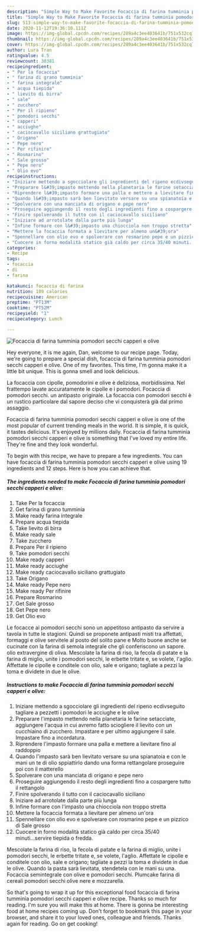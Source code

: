 ```yaml
---
description: "Simple Way to Make Favorite Focaccia di farina tumminia pomodori secchi capperi e olive"
title: "Simple Way to Make Favorite Focaccia di farina tumminia pomodori secchi capperi e olive"
slug: 513-simple-way-to-make-favorite-focaccia-di-farina-tumminia-pomodori-secchi-capperi-e-olive
date: 2020-11-12T19:36:10.111Z
image: https://img-global.cpcdn.com/recipes/289a4c3ee403641b/751x532cq70/focaccia-di-farina-tumminia-pomodori-secchi-capperi-e-olive-recipe-main-photo.jpg
thumbnail: https://img-global.cpcdn.com/recipes/289a4c3ee403641b/751x532cq70/focaccia-di-farina-tumminia-pomodori-secchi-capperi-e-olive-recipe-main-photo.jpg
cover: https://img-global.cpcdn.com/recipes/289a4c3ee403641b/751x532cq70/focaccia-di-farina-tumminia-pomodori-secchi-capperi-e-olive-recipe-main-photo.jpg
author: Lura Tran
ratingvalue: 4.5
reviewcount: 30381
recipeingredient:
- " Per la focaccia"
- " farina di grano tumminia"
- " farina integrale"
- " acqua tiepida"
- " lievito di birra"
- " sale"
- " zucchero"
- " Per il ripieno"
- " pomodori secchi"
- " capperi"
- " acciughe"
- " caciocavallo siciliano grattugiato"
- " Origano"
- " Pepe nero"
- " Per rifinire"
- " Rosmarino"
- " Sale grosso"
- " Pepe nero"
- " Olio evo"
recipeinstructions:
- "Iniziare mettendo a sgocciolare gli ingredienti del ripeno ecdivseguito tagliare a pezzetti i pomodori le acciughe e le olive"
- "Preparare l&#39;impasto mettendo nella planetaria le farine setacciate, aggiungere l&#39;acqua in cui avremo fatto sciogliere il lievito con un cucchiaino di zucchero. Impastare e per ultimo aggiungere il sale. Impastare fino a incordatura."
- "Riprendere l&#39;impasto formare una palla e mettere a lievitare fino al raddoppio"
- "Quando l&#39;impasto sarà ben lievitato versare su una spianatoia e con le mani un te di olio sppiattirlo dando una forma rettangolare proseguire poi con il matterello"
- "Spolverare con una manciata di origano e pepe nero"
- "Proseguire aggiungendo il resto degli ingredienti fino a cospargere tutto il rettangolo"
- "Finire spolverando il tutto con il caciocavallo siciliano"
- "Iniziare ad arrotolate dalla parte più lunga"
- "Infine formare con l&#39;impasto una chiocciola non troppo stretta"
- "Mettere la focaccia formata a lievitare per almeno un&#39;ora"
- "Spennellare con olio evo e spolverare con rosmarino pepe e un pizzico di Sale grosso"
- "Cuocere in forno modalità statico già caldo per circa 35/40 minuti...servire tiepida o fredda."
categories:
- Recipe
tags:
- focaccia
- di
- farina

katakunci: focaccia di farina 
nutrition: 109 calories
recipecuisine: American
preptime: "PT13M"
cooktime: "PT52M"
recipeyield: "1"
recipecategory: Lunch

---
```



![Focaccia di farina tumminia pomodori secchi capperi e olive](https://img-global.cpcdn.com/recipes/289a4c3ee403641b/751x532cq70/focaccia-di-farina-tumminia-pomodori-secchi-capperi-e-olive-recipe-main-photo.jpg)

Hey everyone, it is me again, Dan, welcome to our recipe page. Today, we're going to prepare a special dish, focaccia di farina tumminia pomodori secchi capperi e olive. One of my favorites. This time, I'm gonna make it a little bit unique. This is gonna smell and look delicious.

La focaccia con cipolle, pomodorini e olive è deliziosa, morbidissima. Nel frattempo lavate accuratamente le cipolle e i pomodori. Focaccia di pomodori secchi. un antipasto originale. La focaccia con pomodori secchi è un rustico particolare dal sapore deciso che vi conquisterà già dal primo assaggio.

Focaccia di farina tumminia pomodori secchi capperi e olive is one of the most popular of current trending meals in the world. It is simple, it is quick, it tastes delicious. It's enjoyed by millions daily. Focaccia di farina tumminia pomodori secchi capperi e olive is something that I've loved my entire life. They're fine and they look wonderful.


To begin with this recipe, we have to prepare a few ingredients. You can have focaccia di farina tumminia pomodori secchi capperi e olive using 19 ingredients and 12 steps. Here is how you can achieve that.

<!--inarticleads1-->

##### The ingredients needed to make Focaccia di farina tumminia pomodori secchi capperi e olive:

1. Take  Per la focaccia
1. Get  farina di grano tumminia
1. Make ready  farina integrale
1. Prepare  acqua tiepida
1. Take  lievito di birra
1. Make ready  sale
1. Take  zucchero
1. Prepare  Per il ripieno
1. Take  pomodori secchi
1. Make ready  capperi
1. Make ready  acciughe
1. Make ready  caciocavallo siciliano grattugiato
1. Take  Origano
1. Make ready  Pepe nero
1. Make ready  Per rifinire
1. Prepare  Rosmarino
1. Get  Sale grosso
1. Get  Pepe nero
1. Get  Olio evo


Le focacce ai pomodori secchi sono un appetitoso antipasto da servire a tavola in tutte le stagioni. Quindi se proponete antipasti misti tra affettati, formaggi e olive servitele al posto del solito pane e Molto buone anche se cucinate con la farina di semola integrale che gli conferiscono un sapore. olio extravergine di oliva. Mescolate la farina di riso, la fecola di patate e la farina di miglio, unite i pomodori secchi, le erbette tritate e, se volete, l&#39;aglio. Affettate le cipolle e conditele con olio, sale e origano; tagliate a pezzi la toma e dividete in due le olive. 

<!--inarticleads2-->

##### Instructions to make Focaccia di farina tumminia pomodori secchi capperi e olive:

1. Iniziare mettendo a sgocciolare gli ingredienti del ripeno ecdivseguito tagliare a pezzetti i pomodori le acciughe e le olive
1. Preparare l&#39;impasto mettendo nella planetaria le farine setacciate, aggiungere l&#39;acqua in cui avremo fatto sciogliere il lievito con un cucchiaino di zucchero. Impastare e per ultimo aggiungere il sale. Impastare fino a incordatura.
1. Riprendere l&#39;impasto formare una palla e mettere a lievitare fino al raddoppio
1. Quando l&#39;impasto sarà ben lievitato versare su una spianatoia e con le mani un te di olio sppiattirlo dando una forma rettangolare proseguire poi con il matterello
1. Spolverare con una manciata di origano e pepe nero
1. Proseguire aggiungendo il resto degli ingredienti fino a cospargere tutto il rettangolo
1. Finire spolverando il tutto con il caciocavallo siciliano
1. Iniziare ad arrotolate dalla parte più lunga
1. Infine formare con l&#39;impasto una chiocciola non troppo stretta
1. Mettere la focaccia formata a lievitare per almeno un&#39;ora
1. Spennellare con olio evo e spolverare con rosmarino pepe e un pizzico di Sale grosso
1. Cuocere in forno modalità statico già caldo per circa 35/40 minuti...servire tiepida o fredda.


Mescolate la farina di riso, la fecola di patate e la farina di miglio, unite i pomodori secchi, le erbette tritate e, se volete, l&#39;aglio. Affettate le cipolle e conditele con olio, sale e origano; tagliate a pezzi la toma e dividete in due le olive. Quando la pasta sarà lievitata, stendetela con le mani su una. Focaccia semintegrale con olive e pomodori secchi. Plumcake farina di cereali pomodori secchi olive nere e mozzarella. 

So that's going to wrap it up for this exceptional food focaccia di farina tumminia pomodori secchi capperi e olive recipe. Thanks so much for reading. I'm sure you will make this at home. There is gonna be interesting food at home recipes coming up. Don't forget to bookmark this page in your browser, and share it to your loved ones, colleague and friends. Thanks again for reading. Go on get cooking!
